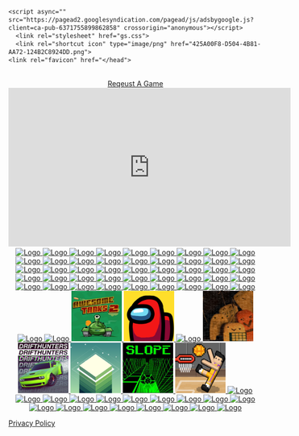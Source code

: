 <html><!-- Google tag (gtag.js) --><head><script async="" src="https://www.googletagmanager.com/gtag/js?id=G-SV408GM8XS"></script>
<script>
  window.dataLayer = window.dataLayer || [];
  function gtag(){dataLayer.push(arguments);}
  gtag('js', new Date());

  gtag('config', 'G-SV408GM8XS');
</script>
  
  <title>PurePro4561 | Games</title>
  
    <script async="" src="https://pagead2.googlesyndication.com/pagead/js/adsbygoogle.js?client=ca-pub-6371755899862858" crossorigin="anonymous"></script>
      <link rel="stylesheet" href="gs.css">
      <link rel="shortcut icon" type="image/png" href="425A00F8-D504-4B81-AA72-124B2C8924DD.png">
    <link rel="favicon" href="</head">
  </head><body><center>
<img alt="" src="https://readme-typing-svg.herokuapp.com?vCenter=true&amp;lines=Welcome+And+Hello!+I+am+PurePro!;Coder+And+Game+Maker">
  <div>
<a href="https://docs.google.com/forms/d/166z5qJcBGLJGZQ_v3olCz8s-C4r2IBdPoQEWw3nuXFU/viewform?edit_requested=true"> Reqeust A Game </a>
    </div>
    <div>
      <iframe width="560" height="315" src="https://www.youtube.com/embed/SZRMfX4BKFs?controls=0" title="YouTube video player" frameborder="0" allow="accelerometer; autoplay; clipboard-write; encrypted-media; gyroscope; picture-in-picture; web-share" allowfullscreen=""></iframe>
    </div>

<a href="index.html">
  <img src="DAC96524-23D1-4D33-B8DF-343E62276EB4.png" alt="Logo" style="width: 100px; height: 100px;">
</a>
<a href="https://github.com/PurePro4561/PurePro4561.github.io/discussions">
  <img src="A2CCE146-FCC1-4C40-A9D4-0D5AF130AF2E.png" alt="Logo" style="width: 100px; height: 100px;">
</a>
<a href="https://www.youtube.com/@purepro4561">
  <img src="https://raw.githubusercontent.com/PurePro4561/PurePro4561.github.io/fc991398023f1a50618aae85e552b953dfee1109/Your%20paragraph%20text%20(1).png" alt="Logo" style="width: 400px; height: 100px;">
</a>
<a href="MX3M.html">
  <img src="logo2.jpg" alt="Logo" style="width: 100px; height: 100px;">
</a>
<a href="Stickmanhook">
  <img src="logo.png" alt="Logo" style="width: 100px; height: 100px;">
</a>
<a href="DM.html">
  <img src="logo3.png" alt="Logo" style="width: 100px; height: 100px;">
</a>
<a href="https://github.com/purepro4563/purepro4563.github.io">
  <img src="BD931B98-5DD8-4A13-B513-6C8443BE5627.png" alt="Logo" style="width: 80px; height: 100px;">
</a>
<a href="JF.html">
  <img src="logo4.png" alt="Logo" style="width: 100px; height: 100px;">
</a>
<a href="https://puremerch.mighty.business">
  <img src="MD.png" alt="Logo" style="width: 400px; height: 100px;">
</a>
<a href="1V1L.html">
  <img src="logo5.png" alt="Logo" style="width: 100px; height: 100px;">
</a>
<a href="SWS.html">
  <img src="logo6.png" alt="Logo" style="width: 100px; height: 100px;">
</a>
<a href="SR.html">
  <img src="logo7.png" alt="Logo" style="width: 100px; height: 100px;">
</a>
<a href="BB.html">
  <img src="logo8.png" alt="Logo" style="width: 100px; height: 100px;">
</a>
<a href="SMHH.html">
  <img src="logo9.jpg" alt="Logo" style="width: 100px; height: 100px;">
</a>
<a href="CM.html">
  <img src="logo10.PNG" alt="Logo" style="width: 100px; height: 100px;">
</a>
<a href="CB.html">
  <img src="logo11.PNG" alt="Logo" style="width: 100px; height: 100px;">
</a>
<a href="DT.html">
  <img src="logo12.png" alt="Logo" style="width: 100px; height: 100px;">
</a>
<a href="GD.html">
  <img src="logo13.PNG" alt="Logo" style="width: 100px; height: 100px;">
</a>
<a href="MC.html">
  <img src="logo14.png" alt="Logo" style="width: 100px; height: 100px;">
</a>
<a href="BR.html">
  <img src="logo15.jpg" alt="Logo" style="width: 100px; height: 100px;">
</a>
<a href="BS.html">
  <img src="logo16.JPG" alt="Logo" style="width: 100px; height: 100px;">
</a>
<a href="IB.html">
  <img src="logo17.png" alt="Logo" style="width: 100px; height: 100px;">
</a>
<a href="FN.html">
  <img src="logo18.jpeg" alt="Logo" style="width: 100px; height: 100px;">
</a>
<a href="CNB.html">
  <img src="logo19.JPG" alt="Logo" style="width: 100px; height: 100px;">
</a>
<a href="PI.html">
  <img src="logo20.JPG" alt="Logo" style="width: 100px; height: 100px;">
</a>
<a href="RB.html">
  <img src="logo21.JPG" alt="Logo" style="width: 100px; height: 100px;">
</a>
<a href="TS.html">
  <img src="logo22.JPG" alt="Logo" style="width: 100px; height: 100px;">
</a>
<a href="OVO.html">
  <img src="logo23.png" alt="Logo" style="width: 100px; height: 100px;">
</a>
<a href="https://math-world.cyclic.app/">
  <img src="logo24.JPG" alt="Logo" style="width: 100px; height: 100px;">
</a>
<a href="TF.html">
  <img src="logo25.png" alt="Logo" style="width: 100px; height: 100px;">
</a>
<a href="2048.html">
  <img src="logo26.png" alt="Logo" style="width: 100px; height: 100px;">
</a>
<a href="SM.html">
  <img src="splash.png" alt="Logo" style="width: 100px; height: 100px;">
</a>
<a href="BAB.html">
  <img src="logo30.JPG" alt="Logo" style="width: 100px; height: 100px;">
</a>
<a href="DriveMad">
  <img src="logo31.JPG" alt="Logo" style="width: 100px; height: 100px;">
</a>
<a href="Bitlife">
  <img src="logo30.png" alt="Logo" style="width: 100px; height: 100px;">
</a>
<a href="CrossyRoad">
  <img src="logo31.PNG" alt="Logo" style="width: 100px; height: 100px;">
</a>
<a href="CP.html">
  <img src="cp.png" alt="Logo" style="width: 100px; height: 100px;">
</a>
<a href="BallisticChickens">
  <img src="logo32.PNG" alt="Logo" style="width: 100px; height: 100px;">
</a>
<a href="flappy-bird">
  <img src="logo33.png" alt="Logo" style="width: 100px; height: 100px;">
</a>
<a href="Missiles">
  <img src="logo34.png" alt="Logo" style="width: 100px; height: 100px;">
</a>
<a href="CC.html">
  <img src="logo35.png" alt="Logo" style="width: 100px; height: 100px;">
</a>
<a href="coolmathgames.html">
  <img src="logo36.png" alt="Logo" style="width: 100px; height: 100px;">
</a>
<a href="https://math-park.cyclic.app/">
  <img src="logo37.png" alt="Logo" style="width: 100px; height: 100px;">
</a>
<a href="worlds-hardest-game-2">
  <img src="logo39.jpg" alt="Logo" style="width: 100px; height: 100px;">
</a>
<a href="https://ugps-admin.github.io">
  <img src="hexa.svg" alt="Logo" style="width: 100px; height: 100px;">
</a>
<a href="SB.html">
  <img src="https://raw.githubusercontent.com/3kh0/3kh0-Assets/main/soundboard/img/mlg-favicon.png" alt="Logo" style="width: 100px; height: 100px;">
</a>
<a href="SS.html">
  <img src="https://raw.githubusercontent.com/PurePro4561/Gamea-Assets/main/soccer-skills/splash.png" alt="Logo" style="width: 100px; height: 100px;">
</a>
<a href="AT.html">
  <img src="https://raw.githubusercontent.com/PurePro4561/Games-Assets/main/awesometanks2/awesometanks2.jpg" alt="Logo" style="width: 100px; height: 100px;">
</a>
<a href="AU.html">
  <img src="https://raw.githubusercontent.com/PurePro4561/Games-Assets/main/among-us/red.png" alt="Logo" style="width: 100px; height: 100px;">
</a>
<a href="WG.html">
  <img src="WG.png" alt="Logo" style="width: 100px; height: 100px;">
</a>
<a href="FNAW.html">
  <img src="https://raw.githubusercontent.com/PurePro4561/Games-Assets/main/fnaw/splash.png" alt="Logo" style="width: 100px; height: 100px;">
</a>
<a href="DH.html">
  <img src="https://raw.githubusercontent.com/PurePro4561/Games-Assets/main/drift-hunters/drift-hunters.png" alt="Logo" style="width: 100px; height: 100px;">
</a>
<a href="ST.html">
  <img src="https://raw.githubusercontent.com/PurePro4561/Games-Assets/main/stack/stack.png" alt="Logo" style="width: 100px; height: 100px;">
</a>
<a href="SL.html">
  <img src="https://raw.githubusercontent.com/PurePro4561/Games-Assets/main/slope/slope4.jpeg" alt="Logo" style="width: 100px; height: 100px;">
</a>
<a href="BR.html">
  <img src="https://raw.githubusercontent.com/PurePro4561/Games-Assets/main/basket-random/splash.jpeg" alt="Logo" style="width: 100px; height: 100px;">
</a>
<a href="SCR.html">
  <img src="https://raw.githubusercontent.com/PurePro4561/Gamea-Assets/main/soccer-random/splash.png" alt="Logo" style="width: 100px; height: 100px;">
</a>
<a href="DTH.html">
  <img src="https://raw.githubusercontent.com/PurePro4561/Gamea-Assets/main/draw-the-hill/icons/icon-512.png" alt="Logo" style="width: 100px; height: 100px;">
</a>
<a href="CR.html">
  <img src="https://raw.githubusercontent.com/PurePro4561/Gamea-Assets/main/cluster-rush/splash.png" alt="Logo" style="width: 100px; height: 100px;">
</a>
<a href="FB.html">
  <img src="https://raw.githubusercontent.com/PurePro4561/Gamea-Assets/main/factoryballs/images/splash.png" alt="Logo" style="width: 100px; height: 100px;">
</a>
<a href="neal.html">
  <img src="03C06ADC-9043-46AD-919B-2C9BDC79E738.jpeg" alt="Logo" style="width: 100px; height: 100px;">
</a>
<a href="roblox.html">
  <img src="C59FDA2C-072D-4F16-B2B4-074AFDEEDB75.png" alt="Logo" style="width: 100px; height: 100px;">
</a>
<a href="roblox2.html">
  <img src="DB427967-07EB-4A7C-ACE2-B96BF98559F6.png" alt="Logo" style="width: 100px; height: 100px;">
</a>
<a href="nowgg.html">
  <img src="4B081271-0D3E-46D3-B599-AA2AC52263C9.jpeg" alt="Logo" style="width: 100px; height: 100px;">
</a>
<a href="PM">
  <img src="47429CDB-9322-4E61-8AD8-CB2F29841CA4.png" alt="Logo" style="width: 100px; height: 100px;">
</a>
<a href="https://github.com/titaniumnetwork-dev/Ultraviolet-App/wiki/Remix-on-Glitch">
  <img src="C17B93B5-986C-42FC-B579-3E6DADA5451C.png" alt="Logo" style="width: 400px; height: 100px;">
</a>
<a href="roblox3.html">
  <img src="3D49CA77-A505-42EA-9805-3125EA05D970.png" alt="Logo" style="width: 100px; height: 100px;">
</a>
<a href="roblox4.html">
  <img src="E9B0E831-BBC2-4890-8F7B-58F3445040F1.png" alt="Logo" style="width: 100px; height: 100px;">
</a>
<a href="confirm.html">
  <img src="960EA3C0-9A33-4D06-BB16-189D1D4DBD2C.png" alt="Logo" style="width: 100px; height: 100px;">
</a>
<a href="DC.html">
  <img src="97927E1A-6B06-4DDD-A4E5-97ED5620E7FC.png" alt="Logo" style="width: 100px; height: 100px;">
</a>
<a href="rocket.html">
  <img src="logo38.JPG" alt="Logo" style="width: 100px; height: 100px;">
</a>
<a href="yohoho">
  <img src="CD976D78-C96F-4008-80F7-1B8FC3D13F6A.png" alt="Logo" style="width: 100px; height: 100px;">
</a>
<a href="Dogeminer2">
  <img src="A0211D61-1FC8-4669-AFAD-6FFFD6F39590.jpeg" alt="Logo" style="width: 100px; height: 100px;">
</a>
<a href="BTB.html">
  <img src="https://raw.githubusercontent.com/PurePro4563/website-v3/main/projects/breakingthebank/breakingthebank.png" alt="Logo" style="width: 100px; height: 100px;">
</a>
</center>
    
<a href="terms">Privacy Policy</a>

</body></html>
